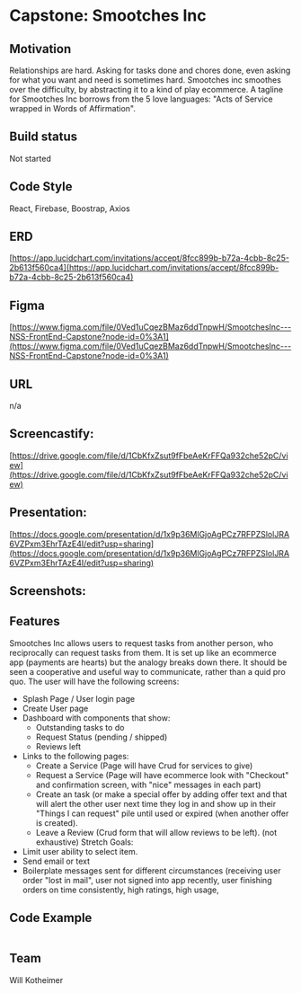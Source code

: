 # Capstone: Smootches Inc

## Motivation

Relationships are hard. Asking for tasks done and chores done, even asking for what you want and need is sometimes hard. Smootches inc smoothes over the difficulty, by abstracting it to a kind of play ecommerce. A tagline for Smootches Inc borrows from the 5 love languages: "Acts of Service wrapped in Words of Affirmation".

## Build status

Not started

## Code Style

React, Firebase, Boostrap, Axios

## ERD

[https://app.lucidchart.com/invitations/accept/8fcc899b-b72a-4cbb-8c25-2b613f560ca4](https://app.lucidchart.com/invitations/accept/8fcc899b-b72a-4cbb-8c25-2b613f560ca4)

## Figma

[https://www.figma.com/file/0Ved1uCqezBMaz6ddTnpwH/SmootchesInc---NSS-FrontEnd-Capstone?node-id=0%3A1](https://www.figma.com/file/0Ved1uCqezBMaz6ddTnpwH/SmootchesInc---NSS-FrontEnd-Capstone?node-id=0%3A1)

## URL

n/a

## Screencastify:

[https://drive.google.com/file/d/1CbKfxZsut9fFbeAeKrFFQa932che52pC/view](https://drive.google.com/file/d/1CbKfxZsut9fFbeAeKrFFQa932che52pC/view)

## Presentation:

[https://docs.google.com/presentation/d/1x9p36MlGjoAgPCz7RFPZSlolJRA6VZPxm3EhrTAzE4I/edit?usp=sharing](https://docs.google.com/presentation/d/1x9p36MlGjoAgPCz7RFPZSlolJRA6VZPxm3EhrTAzE4I/edit?usp=sharing)

## Screenshots:

## Features

Smootches Inc allows users to request tasks from another person, who reciprocally can request tasks from them. It is set up like an ecommerce app (payments are hearts) but the analogy breaks down there. It should be seen a cooperative and useful way to communicate, rather than a quid pro quo.
The user will have the following screens:

- Splash Page / User login page
- Create User page
- Dashboard with components that show:
  - Outstanding tasks to do
  - Request Status (pending / shipped)
  - Reviews left
- Links to the following pages:
  - Create a Service (Page will have Crud for services to give)
  - Request a Service (Page will have ecommerce look with "Checkout" and confirmation screen, with "nice" messages in each part)
  - Create an task (or make a special offer by adding offer text and that will alert the other user next time they log in and show up in their "Things I can request" pile until used or expired (when another offer is created).
  - Leave a Review (Crud form that will allow reviews to be left).
    (not exhaustive)
    Stretch Goals:
- Limit user ability to select item.
- Send email or text
- Boilerplate messages sent for different circumstances (receiving user order "lost in mail", user not signed into app recently, user finishing orders on time consistently, high ratings, high usage,

## Code Example

```

```

## Team

Will Kotheimer
